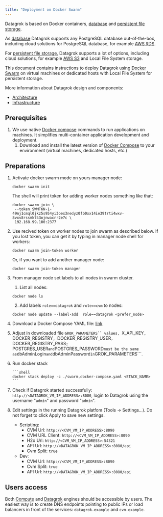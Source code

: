 ```yaml
---
title: "Deployment on Docker Swarm"
---
```


Datagrok is based on Docker containers, [database](infrastructure.md#database)
and [persistent file storage](infrastructure.md#storage).

As [database](infrastructure.md#database) Datagrok supports any PostgreSQL database out-of-the-box, including cloud
solutions for PostgreSQL database, for example [AWS RDS](https://aws.amazon.com/rds/).

For [persistent file storage](infrastructure.md#storage), Datagrok supports a lot of options, including cloud solutions,
for example [AWS S3](https://aws.amazon.com/s3/) and Local File System storage.

This document contains instructions to deploy Datagrok using [Docker Swarm](https://docs.docker.com/engine/swarm/)
on  virtual machines or dedicated hosts with Local File System for persistent storage. 

More information about Datagrok design and components:

* [Architecture](architecture.md)
* [Infrastructure](infrastructure.md)


## Prerequisites

1. We use native [Docker compose](https://docs.docker.com/compose/) commands to run applications on machines. It
   simplifies multi-container application development and deployment.
    1. Download and install the latest version of [Docker Compose](https://docs.docker.com/compose/install/) to your
       environment (virtual machines, dedicated hosts, etc.)


## Preparations


1. Activate docker swarm mode on yours manager node:

   ```shell
   docker swarm init
   ```

   The shell will print token for adding worker nodes something like that:

   ```shell
   docker swarm join \
    --token SWMTKN-1-49nj1cmql0jkz5s954yi3oex3nedyz0fb0xx14ie39trti4wxv-8vxv8rssmk743ojnwacrr2e7c \
    192.168.99.100:2377
   ```

2. Use recived token on worker nodes to join swarm as described below. If you lost token, you can get
   it by typing in manager node shell for workers:
   
   ```shell
   docker swarm join-token worker
   ```

   Or, if you want to add another manager node:

   ```shell
   docker swarm join-token manager
   ```


3. From manager node set labels to all nodes in swarm cluster.

    1. List all nodes:

    ```shell
    docker node ls
    ```

    2. Add labels ```role==datagrok``` and ```role==cvm``` to nodes:

    ```shell
    docker node update --label-add  role==datagrok <prefer_node>
    ```

4. Download a Docker Compose YAML
   file: [link](https://github.com/datagrok-ai/public/blob/master/docker/swarm.docker-compose.yaml)


5. Adjust in downloaded file ```GROK_PARAMETERS`` values,
   ```X_API_KEY```, ```DOCKER_REGISTRY```, ```DOCKER_REGISTRY_USER```, 
   ```DOCKER_REGISTRY_PASS```; ```POSTGRES_USER``` and ```POSTGRES_PASSWORD``` must be the same as
   ```dbAdminLogin``` and ```dbAdminPassword``` in ```GROK_PARAMETERS```.

6. Run docker stack

       ```shell
       docker stack deploy -c ./swarm,docker-compose.yaml <STACK_NAME>
       ```

7. Check if Datagrok started successfully: `http://<DATAGROK_VM_IP_ADDRESS>:8080`, login to Datagrok using the
   username "`admin`" and password "`admin`".

8. Edit settings in the running Datagrok platfom (Tools -> Settings...). Do not forget to click Apply to save new settings.
    * Scripting:
        * CVM Url: `http://<CVM_VM_IP_ADDRESS>:8090`
        * CVM URL Client: `http://<CVM_VM_IP_ADDRESS>:8090`
        * H2o Url: `http://<CVM_VM_IP_ADDRESS>:54321`
        * API Url: `http://<DATAGROK_VM_IP_ADDRESS>:8080/api`
        * Cvm Split: `true`
    * Dev:
        * CVM Url: `http://<CVM_VM_IP_ADDRESS>:8090`
        * Cvm Split: `true`
        * API Url: `http://<DATAGROK_VM_IP_ADDRESS>:8080/api`

## Users access

Both [Compute](#setup-cvm-components) and [Datagrok](#setup-datagrok-components) engines should be accessible by users.
The easiest way is to create DNS endpoints pointing to public IPs or load balancers in front of the
services: `datagrok.example`
and `cvm.example`. 
